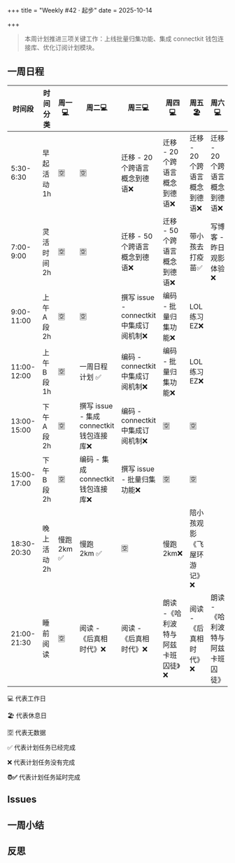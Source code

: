 +++
title = "Weekly #42 · 起步"
date = 2025-10-14

+++

> 本周计划推进三项关键工作：上线批量归集功能、集成 connectkit 钱包连接库、优化订阅计划模块。

## 一周日程

<div class="table-container">

| 时间段      | 时间分类     | 周一💻      | 周二💻                                    | 周三💻                                   | 周四💻                             | 周五 🏖️                      | 周六💻                           | 周日💻                       |
| ----------- | ------------ | ----------- | ----------------------------------------- | ---------------------------------------- | ---------------------------------- | ------------------------------ | -------------------------------- | ---------------------------- |
| 5:30-6:30   | 早起活动 1h  | 🈳          | 🈳                                        | 迁移 - 20 个跨语言概念到德语❌           | 迁移 - 20 个跨语言概念到德语❌     | 迁移 - 20 个跨语言概念到德语❌ | 迁移 - 20 个跨语言概念到德语❌   | 迁移 - 20 个跨语言概念到德语 |
| 7:00-9:00   | 灵活时间 2h  | 🈳          | 🈳                                        | 迁移 - 50 个跨语言概念到德语❌           | 迁移 - 50 个跨语言概念到德语❌     | 带小孩去打疫苗✅               | 写博客 - 昨日观影体验❌          |                              |
| 9:00-11:00  | 上午 A 段 2h | 🈳          | 🈳                                        | 撰写 issue - connectkit 中集成订阅机制❌ | 编码 - 批量归集功能❌              | LOL 练习 EZ❌                  |                                  |                              |
| 11:00-12:00 | 上午 B 段 1h | 🈳          | 一周日程计划 ✅                           | 编码 - connectkit 中集成订阅机制❌       | 编码 - 批量归集功能❌              | LOL 练习 EZ❌                  |                                  |                              |
| 13:00-15:00 | 下午 A 段 2h | 🈳          | 撰写 issue - 集成 connectkit 钱包连接库❌ | 编码 - connectkit 中集成订阅机制❌       | 🈳                                 | 🈳                             |                                  |                              |
| 15:00-17:00 | 下午 B 段 2h | 🈳          | 编码 - 集成 connectkit 钱包连接库❌       | 撰写 issue - 批量归集功能❌              | 🈳                                 | 🈳                             |                                  | 一周小结与反思               |
| 18:30-20:30 | 晚上活动 2h  | 慢跑 2km ✅ | 慢跑 2km ✅                              | 🈳                                       | 慢跑 2km❌                         | 陪小孩观影《飞屋环游记》❌     |                                  | 慢跑 2km                     |
| 21:00-21:30 | 睡前阅读     | 🈳          | 阅读 - 《后真相时代》❌                   | 阅读 - 《后真相时代》❌                  | 朗读 -《哈利波特与阿兹卡班囚徒》❌ | 阅读 - 《后真相时代》❌        | 朗读 -《哈利波特与阿兹卡班囚徒》 | 阅读 - 《后真相时代》        |

</div>

💻 代表工作日

🏖️ 代表休息日

🈳 代表无数据

✅ 代表计划任务已经完成

❌ 代表计划任务没有完成

**⏰✅**  代表计划任务延时完成

## Issues

## 一周小结

## 反思
